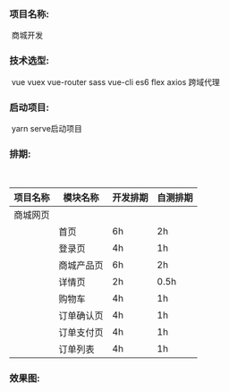 ### 项目名称:

​	商城开发



### 技术选型:

​	vue	vuex	vue-router	sass	vue-cli	es6	flex	axios	跨域代理



### 启动项目:

​	yarn serve启动项目



### 排期:

​	

| 项目名称 | 模块名称   | 开发排期 | 自测排期 |
| -------- | ---------- | -------- | -------- |
| 商城网页 |            |          |          |
|          | 首页       | 6h       | 2h       |
|          | 登录页     | 4h       | 1h       |
|          | 商城产品页 | 6h       | 2h       |
|          | 详情页     | 2h       | 0.5h     |
|          | 购物车     | 4h       | 1h     |
|          | 订单确认页 | 4h       | 1h     |
|          | 订单支付页 | 4h       | 1h     |
|          | 订单列表   | 4h       | 1h       |



### 效果图:





​	
